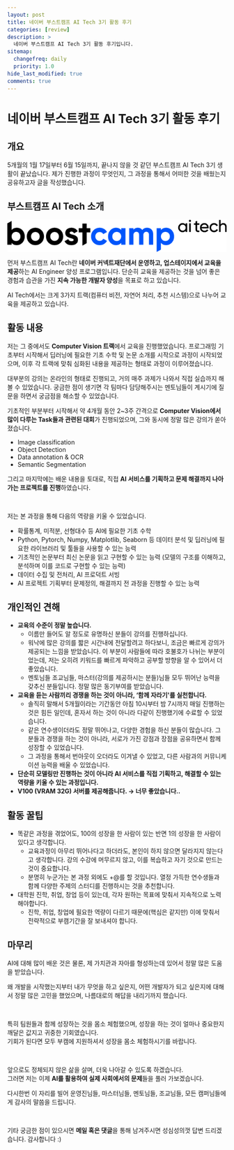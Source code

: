 ```yaml
---
layout: post
title: 네이버 부스트캠프 AI Tech 3기 활동 후기
categories: [review]
description: >
  네이버 부스트캠프 AI Tech 3기 활동 후기입니다.
sitemap:
  changefreq: daily
  priority: 1.0
hide_last_modified: true
comments: true
---
```




# 네이버 부스트캠프 AI Tech 3기 활동 후기

## 개요

5개월의 1월 17일부터 6월 15일까지, 끝나지 않을 것 같던 부스트캠프 AI Tech 3기 생활이 끝났습니다. 제가 진행한 과정이 무엇인지, 그 과정을 통해서 어떠한 것을 배웠는지 공유하고자 글을 작성했습니다.

## 부스트캠프 AI Tech 소개

<img src="../../assets/img/blog/AITech.png" alt="boostcamp" style="margin-left: auto; margin-right: auto; display: block;"/>

먼저 부스트캠프 AI Tech란 **네이버 커넥트재단에서 운영하고, 업스테이지에서 교육을 제공**하는 AI Engineer 양성 프로그램입니다. 단순히 교육을 제공하는 것을 넘어 좋은 경험과 습관을 가진 **지속 가능한 개발자 양성**을 목표로 하고 있습니다.

AI Tech에서는 크게 3가지 트랙(컴퓨터 비전, 자연어 처리, 추천 시스템)으로 나누어 교육을 제공하고 있습니다.

## 활동 내용

저는 그 중에서도 **Computer Vision 트랙**에서 교육을 진행했었습니다. 프로그래밍 기초부터 시작해서 딥러닝에 필요한 기초 수학 및 논문 소개를 시작으로 과정이 시작되었으며, 이후 각 트랙에 맞춰 심화된 내용을 제공하는 형태로 과정이 이루어졌습니다.

대부분의 강의는 온라인의 형태로 진행되고, 거의 매주 과제가 나와서 직접 실습까지 해볼 수 있었습니다. 궁금한 점이 생기면 각 팀마다 담당해주시는 멘토님들이 계시기에 질문을 하면서 궁금점을 해소할 수 있었습니다.

기초적인 부분부터 시작해서 약 4개월 동안 2~3주 간격으로 **Computer Vision에서 많이 다루는 Task들과 관련된 대회**가 진행되었으며, 그와 동시에 정말 많은 강의가 쏟아졌습니다.

- Image classification
- Object Detection
- Data annotation & OCR
- Semantic Segmentation

그리고 마지막에는 배운 내용을 토대로, 직접 **AI 서비스를 기획하고 문제 해결까지 나아가는 프로젝트를 진행**하였습니다.

<br>

저는 본 과정을 통해 다음의 역량을 키울 수 있었습니다.

- 확률통계, 미적분, 선형대수 등 AI에 필요한 기초 수학
- Python, Pytorch, Numpy, Matplotlib, Seaborn 등 데이터 분석 및 딥러닝에 필요한 라이브러리 및 툴들을 사용할 수 있는 능력
- 기초적인 논문부터 최신 논문을 읽고 구현할 수 있는 능력
(모델의 구조를 이해하고, 분석하며 이를 코드로 구현할 수 있는 능력)
- 데이터 수집 및 전처리, AI 프로덕트 서빙
- AI 프로젝트 기획부터 문제정의, 해결까지 전 과정을 진행할 수 있는 능력

## 개인적인 견해

- **교육의 수준이 정말 높습니다.**
  - 이름만 들어도 알 정도로 유명하신 분들이 강의를 진행하십니다.
  - 워낙에 많은 강의를 짧은 시간내에 전달할려고 하다보니, 조금은 빠르게 강의가 제공되는 느낌을 받았습니다. 이 부분이 사람들에 따라 호불호가 나뉘는 부분이었는데, 저는 오히려 키워드를 빠르게 파악하고 공부할 방향을 알 수 있어서 더 좋았습니다.
  - 멘토님들 조교님들, 마스터(강의를 제공하시는 분들)님들 모두 뛰어난 능력을 갖추신 분들입니다. 정말 많은 동기부여를 받았습니다.
- **교육을 듣는 사람끼리 경쟁을 하는 것이 아니라, ‘함께 자라기'를 실천합니다.**
  - 솔직히 말해서 5개월이라는 기간동안 아침 10시부터 밤 7시까지 매일 진행하는 것은 힘든 일인데, 혼자서 하는 것이 아니라 다같이 진행했기에 수료할 수 있었습니다.
  - 같은 연수생이더라도 정말 뛰어나고, 다양한 경험을 하신 분들이 많습니다. 그 분들과 경쟁을 하는 것이 아니라, 서로가 가진 강점과 장점을 공유하면서 함께 성장할 수 있었습니다.
  - 그 과정을 통해서 번아웃이 오더라도 이겨낼 수 있었고, 다른 사람과의 커뮤니케이션 능력을 배울 수 있었습니다.
- **단순히 모델링만 진행하는 것이 아니라 AI 서비스를 직접 기획하고, 해결할 수 있는 역량을 키울 수 있는 과정입니다.**
- **V100 (VRAM 32G) 서버를 제공해줍니다. → 너무 좋았습니다..**

## 활동 꿀팁

- 똑같은 과정을 겪었어도, 100의 성장을 한 사람이 있는 반면 1의 성장을 한 사람이 있다고 생각합니다.
  - 교육과정이 아무리 뛰어나다고 하더라도, 본인이 하지 않으면 달라지지 않는다고 생각합니다. 강의 수강에 머무르지 않고, 이를 복습하고 자기 것으로 만드는 것이 중요합니다.
  - 분명히 누군가는 본 과정 외에도 +@를 할 것입니다. 열정 가득한 연수생들과 함께 다양한 주제의 스터디를 진행하시는 것을 추천합니다.
- 대학원 진학, 취업, 창업 등이 있는데, 각자 원하는 목표에 맞춰서 지속적으로 노력해야합니다.
  - 진학, 취업, 창업에 필요한 역량이 다르기 때문에(핵심은 같지만) 이에 맞춰서 전략적으로 부캠기간을 잘 보내셔야 합니다.

## 마무리

AI에 대해 많이 배운 것은 물론, 제 가치관과 자아를 형성하는데 있어서 정말 많은 도움을 받았습니다.

왜 개발을 시작했는지부터 내가 무엇을 하고 싶은지, 어떤 개발자가 되고 싶은지에 대해서 정말 많은 고민을 했었으며, 나름대로의 해답을 내리기까지 했습니다.

<br>

특히 팀원들과 함께 성장하는 것을 몸소 체험했으며, 성장을 하는 것이 얼마나 중요한지 깨달은 값지고 귀중한 기회였습니다.
<br>
기회가 된다면 모두 부캠에 지원하셔서 성장을 몸소 체험하시기를 바랍니다.

<br>

앞으로도 정체되지 않은 삶을 살며, 더욱 나아갈 수 있도록 하겠습니다.
<br>
그러면 저는 이제 **AI를 활용하여 실제 사회에서의 문제**들을 풀러 가보겠습니다.

다시한번 이 자리를 빌어 운영진님들, 마스터님들, 멘토님들, 조교님들, 모든 캠퍼님들에게 감사의 말씀을 드립니다.

<br>

기타 궁금한 점이 있으시면 **메일 혹은 댓글**을 통해 남겨주시면 성심성의껏 답변 드리겠습니다. 감사합니다 :)